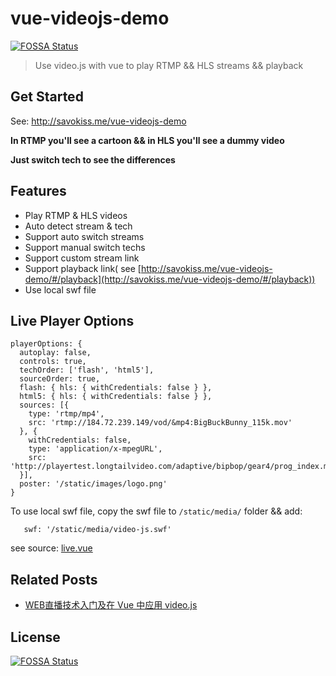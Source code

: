 # vue-videojs-demo
[![FOSSA Status](https://app.fossa.io/api/projects/git%2Bgithub.com%2Fsavokiss%2Fvue-videojs-demo.svg?type=shield)](https://app.fossa.io/projects/git%2Bgithub.com%2Fsavokiss%2Fvue-videojs-demo?ref=badge_shield)


> Use video.js with vue to play RTMP && HLS streams && playback

## Get Started

See: http://savokiss.me/vue-videojs-demo

**In RTMP you'll see a cartoon && in HLS you'll see a dummy video**

**Just switch tech to see the differences**

## Features
- Play RTMP & HLS videos
- Auto detect stream & tech
- Support auto switch streams
- Support manual switch techs
- Support custom stream link
- Support playback link( see [http://savokiss.me/vue-videojs-demo/#/playback](http://savokiss.me/vue-videojs-demo/#/playback))
- Use local swf file

## Live Player Options
```
playerOptions: {
  autoplay: false,
  controls: true,
  techOrder: ['flash', 'html5'],
  sourceOrder: true,
  flash: { hls: { withCredentials: false } },
  html5: { hls: { withCredentials: false } },
  sources: [{
    type: 'rtmp/mp4',
    src: 'rtmp://184.72.239.149/vod/&mp4:BigBuckBunny_115k.mov'
  }, {
    withCredentials: false,
    type: 'application/x-mpegURL',
    src: 'http://playertest.longtailvideo.com/adaptive/bipbop/gear4/prog_index.m3u8'
  }],
  poster: '/static/images/logo.png'
}
```

To use local swf file, copy the swf file to `/static/media/` folder && add:
```
   swf: '/static/media/video-js.swf'
```

see source: [live.vue](https://github.com/savokiss/vue-videojs-demo/blob/master/src/views/live.vue)

## Related Posts
- [WEB直播技术入门及在 Vue 中应用 video.js](https://savokiss.com/tech/web-live-tech-with-vue.html)

## License
[![FOSSA Status](https://app.fossa.io/api/projects/git%2Bgithub.com%2Fsavokiss%2Fvue-videojs-demo.svg?type=large)](https://app.fossa.io/projects/git%2Bgithub.com%2Fsavokiss%2Fvue-videojs-demo?ref=badge_large)

